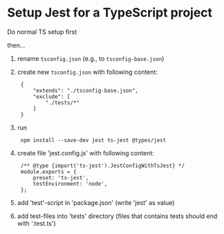 # Setup Jest for a TypeScript project

Do normal TS setup first

then...

1. rename `tsconfig.json` (e.g., to `tsconfig-base.json`)
2. create new `tsconfig.json` with following content:

        {
            "extends": "./tsconfig-base.json",
            "exclude": [
                "./tests/*"
            ]
        }

3. run

        npm install --save-dev jest ts-jest @types/jest

4. create file 'jest.config.js' with following content:

        /** @type {import('ts-jest').JestConfigWithTsJest} */
        module.exports = {
            preset: 'ts-jest',
            testEnvironment: 'node',
        };

5. add 'test'-script in 'package.json' (write 'jest' as value)
5. add test-files into 'tests' directory (files that contains tests should end with '.test.ts')